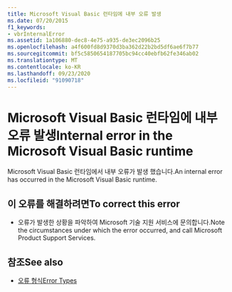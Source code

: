 ```yaml
---
title: Microsoft Visual Basic 런타임에 내부 오류 발생
ms.date: 07/20/2015
f1_keywords:
- vbrInternalError
ms.assetid: 1a106880-dec8-4e75-a935-de3ec2096b25
ms.openlocfilehash: a4f600fd8d9370d3ba362d22b2bd5df6ae6f7b77
ms.sourcegitcommit: bf5c5850654187705bc94cc40ebfb62fe346ab02
ms.translationtype: MT
ms.contentlocale: ko-KR
ms.lasthandoff: 09/23/2020
ms.locfileid: "91090718"
---
```

# <a name="internal-error-in-the-microsoft-visual-basic-runtime"></a><span data-ttu-id="6057b-102">Microsoft Visual Basic 런타임에 내부 오류 발생</span><span class="sxs-lookup"><span data-stu-id="6057b-102">Internal error in the Microsoft Visual Basic runtime</span></span>

<span data-ttu-id="6057b-103">Microsoft Visual Basic 런타임에서 내부 오류가 발생 했습니다.</span><span class="sxs-lookup"><span data-stu-id="6057b-103">An internal error has occurred in the Microsoft Visual Basic runtime.</span></span>  
  
## <a name="to-correct-this-error"></a><span data-ttu-id="6057b-104">이 오류를 해결하려면</span><span class="sxs-lookup"><span data-stu-id="6057b-104">To correct this error</span></span>  
  
- <span data-ttu-id="6057b-105">오류가 발생한 상황을 파악하여 Microsoft 기술 지원 서비스에 문의합니다.</span><span class="sxs-lookup"><span data-stu-id="6057b-105">Note the circumstances under which the error occurred, and call Microsoft Product Support Services.</span></span>  
  
## <a name="see-also"></a><span data-ttu-id="6057b-106">참조</span><span class="sxs-lookup"><span data-stu-id="6057b-106">See also</span></span>

- [<span data-ttu-id="6057b-107">오류 형식</span><span class="sxs-lookup"><span data-stu-id="6057b-107">Error Types</span></span>](../programming-guide/language-features/error-types.md)
